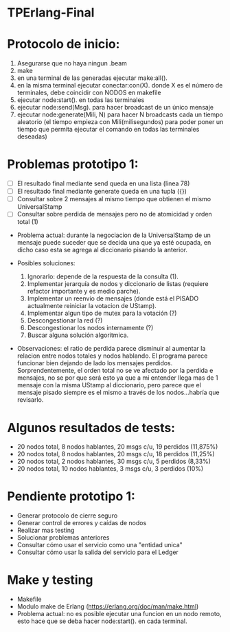 # TPErlang-Final

 # Protocolo de inicio:
 1. Asegurarse que no haya ningun .beam
 2. make
 3. en una terminal de las generadas ejecutar make:all().
 4. en la misma terminal ejecutar conectar:con(X). donde X es el número de terminales, debe coincidir con NODOS en makefile
 5. ejecutar node:start(). en todas las terminales
 6. ejecutar node:send(Msg). para hacer broadcast de un único mensaje
 7. ejecutar node:generate(Mili, N) para hacer N broadcasts cada un tiempo aleatorio (el tiempo empieza con Mili(milisegundos) para poder poner un tiempo que permita ejecutar el comando en todas las terminales deseadas)

 # Problemas prototipo 1:
 - [ ] El resultado final mediante send queda en una lista (linea 78)
 - [ ] El resultado final mediante generate queda en una tupla ({})
 - [ ] Consultar sobre 2 mensajes al mismo tiempo que obtienen el mismo UniversalStamp
 - [ ] Consultar sobre perdida de mensajes pero no de atomicidad y orden total (1)

 - Problema actual: durante la negociacion de la UniversalStamp de un mensaje puede suceder que
 se decida una que ya esté ocupada, en dicho caso esta se agrega al diccionario pisando la anterior.
 - Posibles soluciones: 
     1. Ignorarlo: depende de la respuesta de la consulta (1).
     2. Implementar jerarquía de nodos y diccionario de listas (requiere refactor importante y es medio parche).
     3. Implementar un reenvio de mensajes (donde está el PISADO actualmente reiniciar la votacion de UStamp).
     4. Implementar algun tipo de mutex para la votación (?)
     5. Descongestionar la red (?)
     6. Descongestionar los nodos internamente (?)
     7. Buscar alguna solución algoritmica.

 - Observaciones: el ratio de perdida parece disminuir al aumentar la relacion entre nodos totales y nodos hablando. El programa parece funcionar bien dejando de lado los mensajes perdidos. Sorprendentemente, el orden total no se ve afectado por la perdida e mensajes, no se por que será esto ya que a mi entender llega mas de 1 mensaje con la misma UStamp al diccionario, pero parece que el mensaje pisado siempre es el mismo a través de los nodos...habría que revisarlo.

 # Algunos resultados de tests:
 - 20 nodos total, 8 nodos hablantes, 20 msgs c/u, 19 perdidos (11,875%)
 - 20 nodos total, 8 nodos hablantes, 20 msgs c/u, 18 perdidos (11,25%)
 - 20 nodos total, 2 nodos hablantes, 30 msgs c/u, 5 perdidos (8,33%)
 - 20 nodos total, 10 nodos hablantes, 3 msgs c/u, 3 perdidos (10%)

 # Pendiente prototipo 1:
 - Generar protocolo de cierre seguro
 - Generar control de errores y caídas de nodos
 - Realizar mas testing
 - Solucionar problemas anteriores
 - Consultar cómo usar el servicio como una "entidad unica"
 - Consultar cómo usar la salida del servicio para el Ledger

 # Make y testing
 - Makefile
 - Modulo make de Erlang (https://erlang.org/doc/man/make.html)
 - Problema actual: no es posible ejecutar una funcion en un nodo remoto, esto hace que se deba hacer node:start(). en cada terminal.